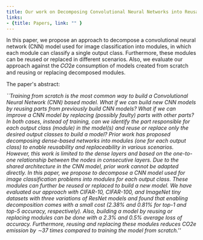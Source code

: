 ```yaml
---
title: Our work on Decomposing Convolutional Neural Networks into Reusable and Replaceable Modules selected for ICSE'22
links:
- {title: Papers, link: "" }
---
```




In this paper, we propose an approach to decompose a convolutional neural network (CNN) model used for image classification into modules, in which each
module can classify a single output class. Furthermore, these modules can be reused or replaced in different scenarios. Also, we evaluate our approach against the 𝐶𝑂2𝑒 consumption of models created from scratch and reusing or replacing
decomposed modules.

The paper's abstract:

<EM>
``Training from scratch is the most common way to build a Convolutional Neural Network (CNN) based model. What if we can build new CNN models by reusing parts from previously build CNN models? What if we can improve a CNN model by replacing (possibly faulty) parts with other parts? In both cases, instead of training, can we identify the part responsible for each output class (module) in the model(s) and reuse or replace only the desired output classes to build a model? Prior work has proposed decomposing dense-based networks into modules (one for each output class) to enable reusability and replaceability in various scenarios. However, this work is limited to the dense layers and based on the one-to-one relationship between the nodes in consecutive layers. Due to the shared architecture in the CNN model, prior work cannot be adapted directly. In this paper, we propose to decompose a CNN model used for image classification problems into modules for each output class. These modules can further be reused or replaced to build a new model. We have evaluated our approach with CIFAR-10, CIFAR-100, and ImageNet tiny datasets with three variations of ResNet models and found that enabling decomposition comes with a small cost (2.38% and 0.81% for top-1 and top-5 accuracy, respectively). Also, building a model by reusing or replacing modules can be done with a 2.3% and 0.5% average loss of accuracy. Furthermore, reusing and replacing these modules reduces CO2e emission by ∼37 times compared to training the model from scratch.''</EM>
